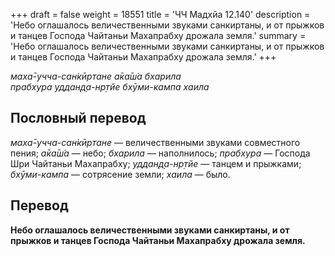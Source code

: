 +++
draft = false
weight = 18551
title = 'ЧЧ Мадхйа 12.140'
description = 'Небо оглашалось величественными звуками санкиртаны, и от прыжков и танцев Господа Чайтаньи Махапрабху дрожала земля.'
summary = 'Небо оглашалось величественными звуками санкиртаны, и от прыжков и танцев Господа Чайтаньи Махапрабху дрожала земля.'
+++

_маха̄-учча-сан̇кӣртане а̄ка̄ш́а бхарила  
прабхура уддан̣д̣а-нр̣тйе бхӯми-кампа хаила_

## Пословный перевод

_маха̄_\-_учча_\-_сан̇кӣртане_ — величественными звуками совместного пения; _а̄ка̄ш́а_ — небо; _бхарила_ — наполнилось; _прабхура_ — Господа Шри Чайтаньи Махапрабху; _уддан̣д̣а_\-_нр̣тйе_ — танцем и прыжками; _бхӯми_\-_кампа_ — сотрясение земли; _хаила_ — было.

## Перевод

**Небо оглашалось величественными звуками санкиртаны, и от прыжков и танцев Господа Чайтаньи Махапрабху дрожала земля.**
